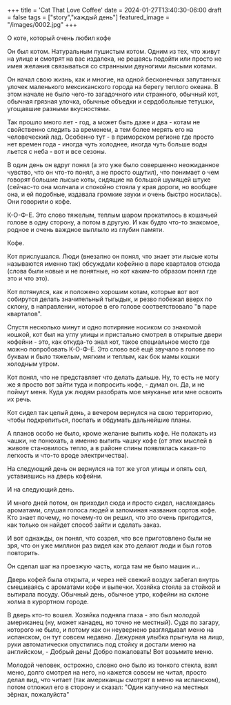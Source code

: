 +++
title = 'Cat That Love Coffee'
date = 2024-01-27T13:40:30-06:00
draft = false
tags = ["story","каждый день"]
featured_image = "/images/0002.jpg"
+++

О коте, который очень любил кофе

Он был котом. Натуральным пушистым котом. Одним из тех, что живут на улице и смотрят на вас издалека, не решаясь подойти или просто не имея желания связываться со странными двуногими лысыми котами.

Он начал свою жизнь, как и многие, на одной бесконечных запутанных улочек маленького мексиканского города на берегу теплого океана. В этом начале не было чего-то загадочного или странного, обычный кот, обычная грязная улочка, обычные объедки и сердобольные тетушки, угощавшие разными вкусностями. 

Так прошло много лет - год, а может быть даже и два - котам не свойственно следить за временем, а тем более мерять его на человеческий лад. Особенно тут - в приморском регионе где просто нет времен года - иногда чуть холоднее, иногда чуть больше воды льется с неба - вот и все сезоны. 

В один день он вдруг понял (а это уже было совершенно неожиданное чувство, что он что-то понял, а не просто ощутил), что понимает о чем говорят большие лысые коты, сидящие на большой шумящей штуке (сейчас-то она молчала и спокойно стояла у края дороги, но вообщее она, и ей подобные, издавала громкие звуки и очень быстро носилась). Они говорили о кофе.

К-О-Ф-Е. Это слово тяжелым, теплым шаром прокатилось в кошачьей голове в одну сторону, а потом в другую. И как будто что-то знакомое, родное и очень важдное выплыло из глубин памяти. 

Кофе.

Кот прислушался. Люди (внезапно он понял, что знает эти лысые коты называются именно так) обсуждали кофейню в паре кварталов отсюда (слова были новые и не понятные, но кот каким-то образом понял где это и что это). 

Кот потянулся, как и положено хорошим котам, которые вот вот собирутся делать значительный тыгыдык, и резво побежал вверх по склону, в направлении, которое в его голове соответствовало "в паре кварталов". 

Спустя несколько минут и одно потиряние носиком со знакомой кошкой, кот был на углу улицы и пристально смотрел в открытые двери кофейни - это, как откуда-то знал кот, такое специальное место где можно попробовать К-О-Ф-Е. Это слово всё ещё звучало в голове по буквам и было тяжелым, мягким и теплым, как бок мамы кошки холодным утром.

Кот понял, что не представляет что делать дальше. Ну, то есть не могу же я просто вот зайти туда и попросить кофе, - думал он. Да, и не поймут меня. Куда уж людям разобрать мое мяуканье или мне освоить их речь.

Кот сидел так целый день, а вечером вернулся на свою территорию, чтобы подкрепиться, поспать и обдумать дальнейшие планы.

А планов особо не было, кроме желание выпить кофе. Не полакать из чашки, не понюхать, а именно выпить чашку кофе (от этих мыслей в животе становилось тепло, а в районе спины появлялась какая-то легкость и что-то вроде электричества).

На следующий день он вернулся на тот же угол улицы и опять сел, уставившись на дверь кофейни.

И на следующий день.

И много дней потом, он приходил сюда и просто сидел, наслаждаясь ароматами, слушая голоса людей и запоминая названия сортов кофе. Кто знает почему, но почему-то он решил, что это очень пригодится, как только он найдет способ зайти и сделать заказ.

И вот однажды, он понял, что созрел, что все приготовлено были не зря, что он уже миллион раз видел как это делают люди и был готов повторить.

Он сделал шаг на проезжую часть, когда там не было машин и...

Дверь кофей была открыта, и через неё свежий воздух забегал внутрь смешиваясь с ароматами кофе и выпечки. Хозяйка стояла за стойкой и вытирала посуду. Обычный день, обычное утро, кофейни на склоне холма в курортном городе.

В дверь кто-то вошел. Хозяйка подняла глаза - это был молодой американец (ну, может канадец, но точно не местный). Судя по загару, которого не было, и потому как он неувернено разглядывал меню на испанском, он тут совсем недавно. Дежурная улыбка прыгнула на лицо, руки автоматически опустились под стойку и достали меню на английском, - Добрый день! Добро пожаловать! Вот возьмите меню.

Молодой человек, острожно, словно оно было из тонкого стекла, взял меню, долго смотрел на него, но кажется совсем не читал, просто делал вид, что читает (так американцы смотрят в меню на испанском), потом отложил его в сторону и сказал: "Один капучино на местных зёрнах, пожалуйста"
